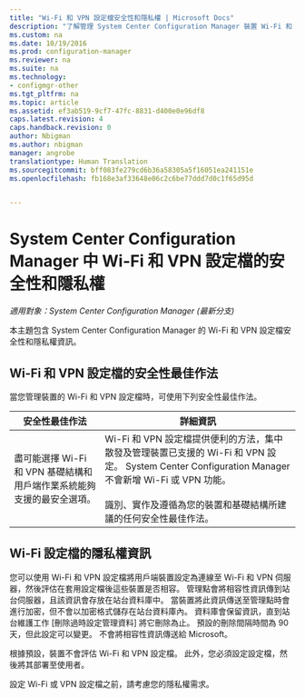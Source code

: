 ```yaml
---
title: "Wi-Fi 和 VPN 設定檔安全性和隱私權 | Microsoft Docs"
description: "了解管理 System Center Configuration Manager 裝置 Wi-Fi 和 VPN 設定檔的安全性最佳作法。"
ms.custom: na
ms.date: 10/19/2016
ms.prod: configuration-manager
ms.reviewer: na
ms.suite: na
ms.technology:
- configmgr-other
ms.tgt_pltfrm: na
ms.topic: article
ms.assetid: ef3ab519-9cf7-47fc-8831-d400e0e96df8
caps.latest.revision: 4
caps.handback.revision: 0
author: Nbigman
ms.author: nbigman
manager: angrobe
translationtype: Human Translation
ms.sourcegitcommit: bff083fe279cd6b36a58305a5f16051ea241151e
ms.openlocfilehash: fb168e3af33648e06c2c6be77ddd7d0c1f65d95d


---
```

# <a name="security-and-privacy-for-wi-fi-and-vpn-profiles-in-system-center-configuration-manager"></a>System Center Configuration Manager 中 Wi-Fi 和 VPN 設定檔的安全性和隱私權

*適用對象：System Center Configuration Manager (最新分支)*


本主題包含 System Center Configuration Manager 的 Wi-Fi 和 VPN 設定檔安全性和隱私權資訊。  

##  <a name="a-namebkmksecurityremoteconnectionsa-security-best-practices-for-wi-fi--and-vpn-profiles"></a><a name="BKMK_Security_RemoteConnections"></a> Wi-Fi 和 VPN 設定檔的安全性最佳作法  
 當您管理裝置的 Wi-Fi 和 VPN 設定檔時，可使用下列安全性最佳作法。  

|安全性最佳作法|詳細資訊|  
|----------------------------|----------------------|  
|盡可能選擇 Wi-Fi 和 VPN 基礎結構和用戶端作業系統能夠支援的最安全選項。|Wi-Fi 和 VPN 設定檔提供便利的方法，集中散發及管理裝置已支援的 Wi-Fi 和 VPN 設定。 System Center Configuration Manager 不會新增 Wi-Fi 或 VPN 功能。<br /><br /> 識別、實作及遵循為您的裝置和基礎結構所建議的任何安全性最佳作法。|  

## <a name="privacy-information-for-wi-fi-profiles"></a>Wi-Fi 設定檔的隱私權資訊  
 您可以使用 Wi-Fi 和 VPN 設定檔將用戶端裝置設定為連線至 Wi-Fi 和 VPN 伺服器，然後評估在套用設定檔後這些裝置是否相容。 管理點會將相容性資訊傳到站台伺服器，且該資訊會存放在站台資料庫中。 當裝置將此資訊傳送至管理點時會進行加密，但不會以加密格式儲存在站台資料庫內。 資料庫會保留資訊，直到站台維護工作 [刪除過時設定管理資料]  將它刪除為止。 預設的刪除間隔時間為 90 天，但此設定可以變更。 不會將相容性資訊傳送給 Microsoft。  

 根據預設，裝置不會評估 Wi-Fi 和 VPN 設定檔。 此外，您必須設定設定檔，然後將其部署至使用者。  

 設定 Wi-Fi 或 VPN 設定檔之前，請考慮您的隱私權需求。  



<!--HONumber=Dec16_HO3-->



